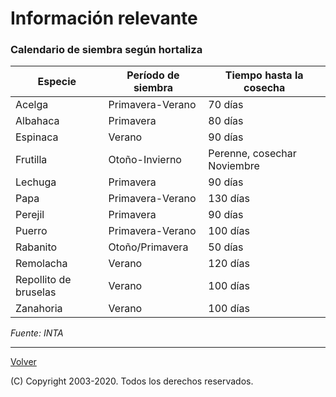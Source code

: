 # Información relevante

### Calendario de siembra según hortaliza

| Especie               | Período de siembra | Tiempo hasta la cosecha     |
|-----------------------|--------------------|-----------------------------|
| Acelga                | Primavera-Verano   | 70 días                     |
| Albahaca              | Primavera          | 80 días                     |
| Espinaca              | Verano             | 90 días                     |
| Frutilla              | Otoño-Invierno     | Perenne, cosechar Noviembre |
| Lechuga               | Primavera          | 90 días                     |
| Papa                  | Primavera-Verano   | 130 días                    |
| Perejil               | Primavera          | 90 días                     |
| Puerro                | Primavera-Verano   | 100 días                    |
| Rabanito              | Otoño/Primavera    | 50 días                     |
| Remolacha             | Verano             | 120 días                    |
| Repollito de bruselas | Verano             | 100 días                    |
| Zanahoria             | Verano             | 100 días                    |

*Fuente: INTA*

---
[Volver](/)

(C) Copyright 2003-2020. Todos los derechos reservados.
